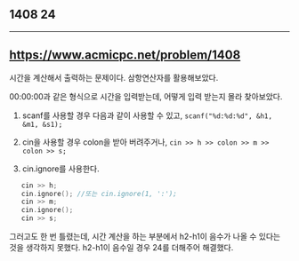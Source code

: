## 1408 24
---
https://www.acmicpc.net/problem/1408
---
시간을 계산해서 출력하는 문제이다. 삼항연산자를 활용해보았다. 

00:00:00과 같은 형식으로 시간을 입력받는데, 어떻게 입력 받는지 몰라 찾아보았다. 

1. scanf를 사용할 경우 다음과 같이 사용할 수 있고, 
 `scanf("%d:%d:%d", &h1, &m1, &s1);`
2. cin을 사용할 경우 colon을 받아 버려주거나,
 `cin >> h >> colon >> m >> colon >> s;`

3. cin.ignore를 사용한다. 
 
 ```cpp
    cin >> h;
    cin.ignore(); //또는 cin.ignore(1, ':');
    cin >> m;
    cin.ignore();
    cin >> s;
```

그러고도 한 번 틀렸는데, 시간 계산을 하는 부분에서 h2-h1이 음수가 나올 수 있다는 것을 생각하지 못했다.
h2-h1이 음수일 경우 24를 더해주어 해결했다.


